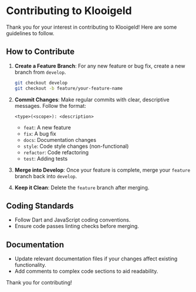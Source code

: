 
# Contributing to Klooigeld

Thank you for your interest in contributing to Klooigeld! Here are some guidelines to follow.

## How to Contribute

1. **Create a Feature Branch**: For any new feature or bug fix, create a new branch from `develop`.
   ```bash
   git checkout develop
   git checkout -b feature/your-feature-name
   ```
2. **Commit Changes**: Make regular commits with clear, descriptive messages. Follow the format:
   ```
   <type>(<scope>): <description>
   ```
   - `feat`: A new feature
   - `fix`: A bug fix
   - `docs`: Documentation changes
   - `style`: Code style changes (non-functional)
   - `refactor`: Code refactoring
   - `test`: Adding tests
3. **Merge into Develop**: Once your feature is complete, merge your `feature` branch back into `develop`.

4. **Keep it Clean**: Delete the `feature` branch after merging.

## Coding Standards

- Follow Dart and JavaScript coding conventions.
- Ensure code passes linting checks before merging.

## Documentation
- Update relevant documentation files if your changes affect existing functionality.
- Add comments to complex code sections to aid readability.

Thank you for contributing!
